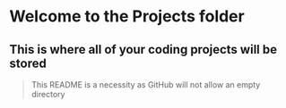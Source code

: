 # Welcome to the Projects folder
## This is where all of your coding projects will be stored
> This README is a necessity as GitHub will not allow an empty directory
<!--stackedit_data:
eyJoaXN0b3J5IjpbLTE4Mjg3Nzk0MzVdfQ==
-->